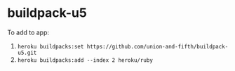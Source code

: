 # buildpack-u5

To add to app:

1. `heroku buildpacks:set https://github.com/union-and-fifth/buildpack-u5.git`
2. `heroku buildpacks:add --index 2 heroku/ruby`
